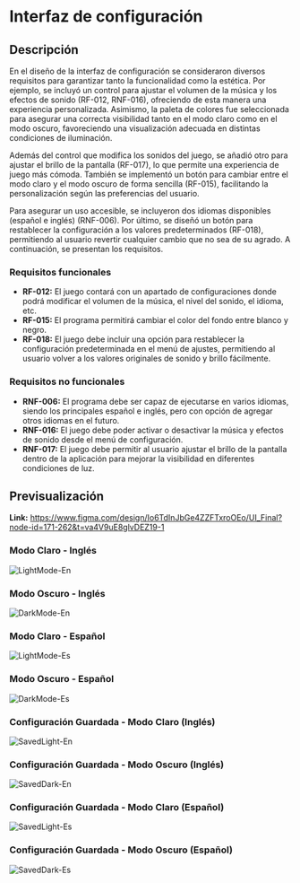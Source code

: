 # Interfaz de configuración
## Descripción 
En el diseño de la interfaz de configuración se consideraron diversos requisitos para garantizar tanto la funcionalidad como la estética. Por ejemplo, se incluyó un control para ajustar el volumen de la música y los efectos de sonido (RF-012, RNF-016), ofreciendo de esta manera una experiencia personalizada. Asimismo, la paleta de colores fue seleccionada para asegurar una correcta visibilidad tanto en el modo claro como en el modo oscuro, favoreciendo una visualización adecuada en distintas condiciones de iluminación.

Además del control que modifica los sonidos del juego, se añadió otro para ajustar el brillo de la pantalla (RF-017), lo que permite una experiencia de juego más cómoda. También se implementó un botón para cambiar entre el modo claro y el modo oscuro de forma sencilla (RF-015), facilitando la personalización según las preferencias del usuario.

Para asegurar un uso accesible, se incluyeron dos idiomas disponibles (español e inglés) (RNF-006). Por último, se diseñó un botón para restablecer la configuración a los valores predeterminados (RF-018), permitiendo al usuario revertir cualquier cambio que no sea de su agrado. A continuación, se presentan los requisitos.

### Requisitos funcionales
- **RF-012:** El juego contará con un apartado de configuraciones donde podrá modificar el volumen de la música, el nivel del sonido, el idioma, etc.
- **RF-015:** El programa permitirá cambiar el color del fondo entre blanco y negro.
- **RF-018:** El juego debe incluir una opción para restablecer la configuración predeterminada en el menú de ajustes, permitiendo al usuario volver a los valores originales de sonido y brillo fácilmente.

### Requisitos no funcionales
- **RNF-006:** El programa debe ser capaz de ejecutarse en varios idiomas, siendo los principales español e inglés, pero con opción de agregar otros idiomas en el futuro.
- **RNF-016:** El juego debe poder activar o desactivar la música y efectos de sonido desde el menú de configuración.
- **RNF-017:** El juego debe permitir al usuario ajustar el brillo de la pantalla dentro de la aplicación para mejorar la visibilidad en diferentes condiciones de luz.

## Previsualización
**Link:** https://www.figma.com/design/Io6TdInJbGe4ZZFTxroOEo/UI_Final?node-id=171-262&t=va4V9uE8glvDEZ19-1
### Modo Claro - Inglés
![LightMode-En](../../assets/images/interfas/interfas_may/LightMode-En.jpg)
### Modo Oscuro - Inglés
![DarkMode-En](../../assets/images/interfas/interfas_may/DarkMode-En.jpg)
### Modo Claro - Español
![LightMode-Es](../../assets/images/interfas/interfas_may/LightMode-Es.jpg)
### Modo Oscuro - Español
![DarkMode-Es](../../assets/images/interfas/interfas_may/DarkMode-Es.jpg)
### Configuración Guardada - Modo Claro (Inglés)
![SavedLight-En](../../assets/images/interfas/interfas_may/SavedLight-En.jpg)
### Configuración Guardada - Modo Oscuro (Inglés)
![SavedDark-En](../../assets/images/interfas/interfas_may/SavedDark-En.jpg)
### Configuración Guardada - Modo Claro (Español)
![SavedLight-Es](../../assets/images/interfas/interfas_may/SavedLight-Es.jpg)
### Configuración Guardada - Modo Oscuro (Español)
![SavedDark-Es](../../assets/images/interfas/interfas_may/SavedDark-Es.jpg)